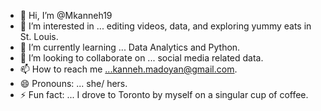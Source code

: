 - 👋 Hi, I’m @Mkanneh19
- 👀 I’m interested in ... editing videos, data, and exploring yummy eats in St. Louis.
- 🌱 I’m currently learning ... Data Analytics and Python.
- 💞️ I’m looking to collaborate on ... social media related data. 
- 📫 How to reach me ...kanneh.madoyan@gmail.com.
- 😄 Pronouns: ... she/ hers.
- ⚡ Fun fact: ... I drove to Toronto by myself on a singular cup of coffee.

<!---
Mkanneh19/Mkanneh19 is a ✨ special ✨ repository because its `README.md` (this file) appears on your GitHub profile.
You can click the Preview link to take a look at your changes.
--->
